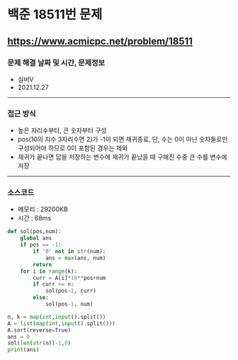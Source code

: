 # 백준 18511번 문제
https://www.acmicpc.net/problem/18511
---

### 문제 해결 날짜 및 시간, 문제정보
- 실버V
- 2021.12.27
---

### 접근 방식
- 높은 자리수부터, 큰 숫자부터 구성
- pos(10의 지수 3자리수면 2)가 -1이 되면 재귀종료, 단, 수는 0이 아닌 숫자들로만 구성되어야 하므로 0이 포함된 경우는 제외
- 재귀가 끝나면 답을 저장하는 변수에 재귀가 끝났을 때 구해진 수중 큰 수를 변수에 저장
---

### 소스코드
- 메모리 : 29200KB
- 시간 : 68ms
```Python
def sol(pos,num):
    global ans
    if pos == -1:
        if '0' not in str(num):
            ans = max(ans, num)
        return
    for i in range(k):
        curr = A[i]*10**pos+num
        if curr <= n:
            sol(pos-1, curr)
        else:
            sol(pos-1, num)

n, k = map(int,input().split())
A = list(map(int,input().split()))
A.sort(reverse=True)
ans = 0
sol(len(str(n))-1,0)
print(ans)
```